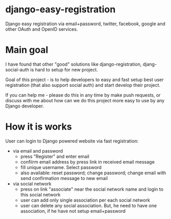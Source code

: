 django-easy-registration
========================

Django easy registration via email+password, twitter, facebook, google and other OAuth and OpenID services.


Main goal
=========================

I have found that other "good" solutions like django-registration, djang-social-auth is hard to setup for new project.

Goal of this project - is to help developers to easy and fast setup best user registration (that also support social auth) and start develop their project.

If you can help me - please do this in any time by make push requests, or discuss with me about how can we do this project more easy to use by any Django developer.

How it is works
=========================

User can login to Django powered website via fast registration:
 - via email and password
   - press "Register" and enter email
   - confiirm email address by press link in received email message
   - fill unique username. Select password
   - also available: reset password; change password; change email with send confirmation message to new email
 - via social network
   - press on link "associate" near the social network name and login to this social network
   - user can add only single association per each social network
   - user can delete any social association. But, he need to have one association, if he have not setup email+password

